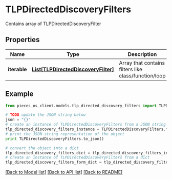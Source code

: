 # TLPDirectedDiscoveryFilters

Contains array of TLPDirectedDiscoveryFilter

## Properties

Name | Type | Description | Notes
------------ | ------------- | ------------- | -------------
**iterable** | [**List[TLPDirectedDiscoveryFilter]**](TLPDirectedDiscoveryFilter) | Array that contains filters like class/function/loop | 

## Example

```python
from pieces_os_client.models.tlp_directed_discovery_filters import TLPDirectedDiscoveryFilters

# TODO update the JSON string below
json = "{}"
# create an instance of TLPDirectedDiscoveryFilters from a JSON string
tlp_directed_discovery_filters_instance = TLPDirectedDiscoveryFilters.from_json(json)
# print the JSON string representation of the object
print TLPDirectedDiscoveryFilters.to_json()

# convert the object into a dict
tlp_directed_discovery_filters_dict = tlp_directed_discovery_filters_instance.to_dict()
# create an instance of TLPDirectedDiscoveryFilters from a dict
tlp_directed_discovery_filters_form_dict = tlp_directed_discovery_filters.from_dict(tlp_directed_discovery_filters_dict)
```
[[Back to Model list]](../README#documentation-for-models) [[Back to API list]](../README#documentation-for-api-endpoints) [[Back to README]](../README)


